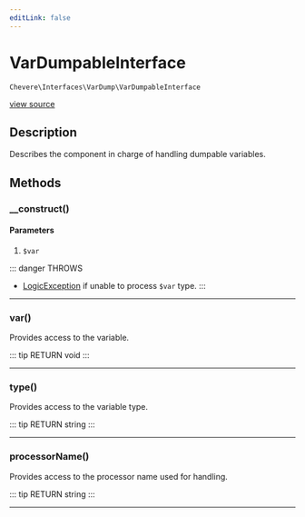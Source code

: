```yaml
---
editLink: false
---
```


# VarDumpableInterface

`Chevere\Interfaces\VarDump\VarDumpableInterface`

[view source](https://github.com/chevere/chevere/blob/master/src/Chevere/Interfaces/VarDump/VarDumpableInterface.php)

## Description

Describes the component in charge of handling dumpable variables.

## Methods

### __construct()

#### Parameters

1.  `$var`

::: danger THROWS
- [LogicException](../../Exceptions/Core/LogicException.md) if unable to process `$var` type.
:::

---

### var()

Provides access to the variable.

::: tip RETURN
void
:::

---

### type()

Provides access to the variable type.

::: tip RETURN
string
:::

---

### processorName()

Provides access to the processor name used for handling.

::: tip RETURN
string
:::

---
